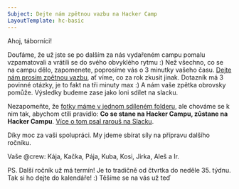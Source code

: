 ```yaml
---
Subject: Dejte nám zpětnou vazbu na Hacker Camp
LayoutTemplate: hc-basic
---
```


Ahoj, táborníci!

Doufáme, že už jste se po dalším za nás vydařeném campu pomalu vzpamatovali
a vrátili se do svého obvyklého rytmu :) Než všechno, co se na campu dělo, 
zapomenete, poprosíme vás o 3 minutky vašeho času. 
[Dejte nám prosím zpětnou vazbu](https://forms.gle/q2cJzpoL4e4wphk38), ať víme, co za rok zkusit jinak. 
Dotazník má 3 povinné otázky, je to fakt na tři minuty max :) 
A nám vaše zpětka obrovsky pomůže. Výsledky budeme zase jako loni sdílet na slacku.

Nezapomeňte, že [fotky máme v jednom sdíleném folderu](https://drive.google.com/drive/folders/1VmaQvtC8vOpq9O0mYQRygXOMbd0MtFeU?usp=drive_link), 
ale chováme se k nim tak, abychom ctili pravidlo: 
**Co se stane na Hacker Campu, zůstane na Hacker Campu**. 
[Více o tom psal rarouš na Slacku](https://hackercampworkspace.slack.com/archives/C01V4Q0AZ0U/p1693753462820249).

Díky moc za vaši spolupráci. My jdeme sbírat síly na přípravu dalšího ročníku.

Vaše @crew: Kája, Kačka, Pája, Kuba, Kosi, Jirka, Aleš a Ir.

PS. Další ročník už má termín! Je to tradičně od čtvrtka do neděle 35. týdnu. 
Tak si ho dejte do kalendáře! :) Těšíme se na vás už teď



